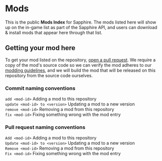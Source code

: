 # Mods

This is the public **Mods Index** for Sapphire. The mods listed here will show up on the in-game list as part of the Sapphire API, and users can download & install mods that appear here through that list.

## Getting your mod here

To get your mod listed on the repository, [open a pull request](https://github.com/KWHYTHUB/mods/compare). We require a copy of the mod's source code so we can verify the mod adheres to our [modding guidelines](https://docs.geode-sdk.org/source/guidelines), and we will build the mod that will be released on this repository from the source code ourselves.

### Commit naming conventions

`add <mod-id>` Adding a mod to this repository  
`update <mod-id> to <version>` Updating a mod to a new version  
`remove <mod-id>` Removing a mod from this repository  
`fix <mod-id>` Fixing something wrong with the mod entry  

### Pull request naming conventions

`Add <mod-id>` Adding a mod to this repository  
`Update <mod-id> to <version>` Updating a mod to a new version  
`Remove <mod-id>` Removing a mod from this repository  
`Fix <mod-id>` Fixing something wrong with the mod entry  
